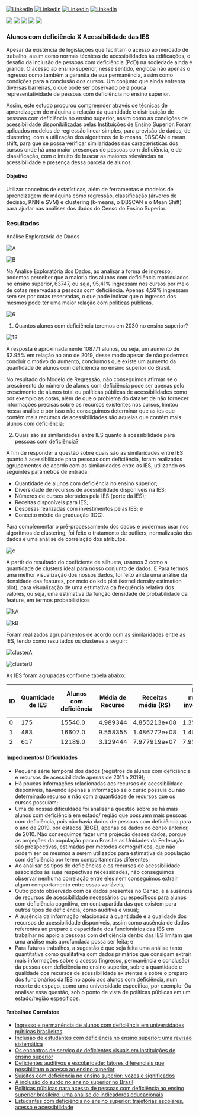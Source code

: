[![LinkedIn](https://img.shields.io/badge/LinkedIn-CristinaOliveira-254a7f.svg)](https://www.linkedin.com/in/engcrisoliveira) [![LinkedIn](https://img.shields.io/badge/LinkedIn-RodrigoXavier-1c6388.svg)](https://www.linkedin.com/in/rodrigo-xavier-077372a8/) [![LinkedIn](https://img.shields.io/badge/LinkedIn-RogerioAlves-277a8b.svg)](https://www.linkedin.com/in/rog%C3%A9rio-alves-17797320a) [![LinkedIn](https://img.shields.io/badge/LinkedIn-VyctorManoel-3f908e.svg)](https://www.linkedin.com/in/vyctor-manoel-b41a141a4/)

[![](https://img.shields.io/badge/Python-7cb995.svg)](https://www.python.org/downloads/release/python-365/) [![](https://img.shields.io/badge/NumPy-7cb995.svg)](https://numpy.org/) [![](https://img.shields.io/badge/scikitlearn-7cb995.svg)](https://scikit-learn.org/stable/) [![](https://img.shields.io/badge/seaborn-7cb995.svg)](https://seaborn.pydata.org/) [![](https://img.shields.io/badge/Matplotlib-7cb995.svg)](https://matplotlib.org/) 

### Alunos com deficiência X Acessibilidade das IES

Apesar da existência de legislações que facilitam o acesso ao mercado de trabalho, assim como normas técnicas de acessibilidades às edificações, o desafio da inclusão de pessoas com deficiência (PcD) na sociedade ainda é grande. O acesso ao ensino superior, nesse sentido, engloba não apenas o ingresso como também a garantia de sua permanência, assim como condições para a conclusão dos cursos. Um conjunto que ainda enfrenta diversas barreiras, o que pode ser observado pela pouca representatividade de pessoas com deficiência no ensino superior.

Assim, este estudo procurou compreender através de técnicas de aprendizagem de máquina a relação da quantidade e distribuição de pessoas com deficiência no ensino superior, assim como as condições de acessibilidade disponibilizadas pelas Instituições de Ensino Superior. Foram aplicados modelos de regressão linear simples, para previsão de dados, de clustering, com a utilização dos algoritmos de k-means, DBSCAN e mean shift, para que se possa verificar similaridades nas características dos cursos onde há uma maior presenças de pessoas com deficiência, e de classificação, com o intuito de buscar as maiores relevâncias na acessibilidade e presença dessa parcela de alunos.

#### Objetivo

Utilizar conceitos de estatísticas, além de ferramentas e modelos de aprendizagem de máquina como regressão, classificação (árvores de decisão, KNN e SVM) e clustering (k-means, o DBSCAN e o Mean Shift) para ajudar nas análises dos dados do Censo do Ensino Superior.

### Resultados

Análise Exploratória de Dados

![A](https://user-images.githubusercontent.com/42254248/160938391-8937ef1b-dd22-445b-8672-8f8ce2d9f791.png)

![B](https://user-images.githubusercontent.com/42254248/160938406-2ef6673f-f2cf-49fb-80fa-b2cc538aaa19.png)

Na Análise Exploratória dos Dados, ao analisar a forma de ingresso, podemos perceber que a maioria dos alunos com deficiência matriculados no ensino superior, 63747, ou seja, 95,41% ingressam nos cursos por meio de cotas reservadas a pessoas com deficiência. Apenas 4,59% ingressam sem ser por cotas reservadas, o que pode indicar que o ingresso dos mesmos pode ter uma maior relação com políticas públicas.

![6](https://user-images.githubusercontent.com/42254248/160938915-369b1358-2038-487c-b3c7-47faeac7bc46.png)

1. Quantos alunos com deficiência teremos em 2030 no ensino superior?

![13](https://user-images.githubusercontent.com/42254248/160938687-b085be8c-145f-4f87-961a-0fd45fd3c990.png)

A resposta é aproximadamente 108771 alunos, ou seja, um aumento de 62.95% em relação ao ano de 2019, desse modo apesar de não podermos concluir o motivo do aumento, concluímos que existe um aumento da quantidade de alunos com deficiência no ensino superior do Brasil.

No resultado do Modelo de Regressão, não conseguimos afirmar se o crescimento do número de alunos com deficiência pode ser apenas pelo crescimento de alunos total ou políticas públicas de acessibilidades como por exemplo as cotas, além de que o problema do dataset de não fornecer informações precisas sobre os recursos existentes nos cursos, limitou nossa análise e por isso não conseguimos determinar que as ies que contém mais recursos de acessibilidades são aquelas que contém mais alunos com deficiência; 

2. Quais são as similaridades entre IES quanto à acessibilidade para pessoas com deficiência?

A fim de responder a questão sobre quais são as similaridades entre IES quanto à acessibilidade para pessoas com deficiência, foram realizados agrupamentos de acordo com as similaridades entre as IES, utilizando os seguintes parâmetros de entrada:

- Quantidade de alunos com deficiência no ensino superior;
- Diversidade de recursos de acessibilidade disponíveis na IES;
- Números de cursos ofertados pela IES (porte da IES);
- Receitas disponíveis para IES;
- Despesas realizadas com investimentos pelas IES; e
- Conceito médio da graduação (IGC).

Para complementar o pré-processamento dos dados e podermos usar nos algoritmos de clustering, foi feito o tratamento de outliers, normalização dos dados e uma análise de correlação dos atributos.

![c](https://user-images.githubusercontent.com/42254248/160938732-51fd6d4e-8a23-4569-9de1-151ff8eab993.png)

A partir do resultado do coeficiente de silhueta, usamos 3 como a quantidade de clusters ideal para nosso conjunto de dados. E Para termos uma melhor visualização dos nossos dados, foi feito ainda uma análise da densidade das features, por meio do kde plot (kernel density estimation plot), para visualização de uma estimativa da frequência relativa dos valores, ou seja, uma estimativa da função densidade de probabilidade da feature, em termos probabilísticos

![kA](https://user-images.githubusercontent.com/42254248/160938761-28a4abd6-0081-4909-8a35-83a4ce8b4383.png)

![kB](https://user-images.githubusercontent.com/42254248/160938778-1f9e49e7-dc48-40d7-b19d-35495f4eee83.png)

Foram realizados agrupamentos de acordo com as similaridades entre as IES, tendo como resultados os clusteres a seguir:

![clusterA](https://user-images.githubusercontent.com/42254248/160938824-d6a5e939-5df9-4fd0-8369-9d4c2cce97d3.png)

![clusterB](https://user-images.githubusercontent.com/42254248/160938838-f6d1f6ac-49ec-4b43-a557-fcf81ac1cad3.png)

As IES foram agrupadas conforme tabela abaixo:

ID  | Quantidade de IES | Alunos com deficiência | Média de Recurso | Receitas média (R$) | Despesa média com investimentos (R$) | Conceito médio da graduação | IES (%) | Alunos com deficiência (%)
-- | --- | ------- | -------- | ------------ | ------------ | -------- | --------- | ---------
0  | 175 | 15540.0 | 4.989344 | 4.855213e+08 | 1.353602e+07 |	2.782871 | 13.725490 | 35.050523
1  | 483 | 16607.0 | 9.558355 | 1.486772e+08 | 1.409380e+06 |	2.674184 | 37.882353 | 37.457145
2  | 617 | 12189.0 | 3.129444 | 7.977919e+07 | 7.958378e+05 |	2.533084 | 48.392157 | 27.492331

#### Impedimentos/ Dificuldades
- Pequena série temporal dos dados (registros de alunos com deficiência e recursos de acessibilidade apenas de 2011 a 2019);
- Há poucas informações relacionadas aos recursos de acessibilidade disponíveis, havendo apenas a informação se o curso possuía ou não determinado recurso e não com a quantidade de recursos que os cursos possuíam;
- Uma de nossas dificuldade foi analisar a questão sobre se há mais alunos com deficiência em estado/ região que possuem mais pessoas com deficiência, pois não havia dados de pessoas com deficiência para o ano de 2019, por estados (IBGE), apenas os dados do censo anterior, de 2010. Não conseguimos fazer uma projeção desses dados, porque as projeções da população para o Brasil e as Unidades da Federação são prospectivas, estimadas por métodos demográficos, que não podem ser os mesmos a serem utilizados para estimativa da população com deficiência por terem comportamentos diferentes;
- Ao analisar os tipos de deficiências e os recursos de acessibilidade associados às suas respectivas necessidades, não conseguimos observar nenhuma correlação entre eles nem conseguimos extrair algum comportamento entre essas variáveis;
- Outro ponto observado com os dados presentes no Censo, é a ausência de recursos de acessibilidade necessários ou específicos para alunos com deficiência cognitiva, em contrapartida das que existem para outros tipos de deficiência, como auditiva e visual;
- A ausência da informação relacionada à quantidade e à qualidade dos recursos de acessibilidade disponíveis, assim como ausência de dados referentes ao preparo e capacidade dos funcionários das IES em trabalhar no apoio a pessoas com deficiência dentro das IES limitam que uma análise mais aprofundada possa ser feita; e
- Para futuros trabalhos, a sugestão é que seja feita uma análise tanto quantitativa como qualitativa com dados primários que consigam extrair mais informações sobre o acesso (ingresso, permanência e conclusão) da pessoa com deficiência no ensino superior, sobre a quantidade e qualidade dos recursos de acessibilidade existentes e sobre o preparo dos funcionários da IES no apoio aos alunos com deficiência, num recorte de espaço, como uma universidade específica, por exemplo. Ou analisar essa questão, sob o ponto de vista de políticas públicas em um estado/região específicos.

#### Trabalhos Correlatos
- [Ingresso e permanência de alunos com deficiência em universidades públicas brasileiras](https://repositorio.ufsc.br/handle/123456789/187845)
- [Inclusão de estudantes com deficiência no ensino superior: uma revisão sistemática](https://periodicos.ufsm.br/educacaoespecial/article/view/19898)
- [Os encontros de serviço de deficientes visuais em instituições de ensino superior](https://periodicos.uff.br/pca/article/view/11258)
- [Deficientes auditivos e escolaridade: fatores diferenciais que possibilitam o acesso ao ensino superior](https://www.scielo.br/j/rbee/a/B3q6wWMmr7dHVznxf53LdZv/abstract/?lang=pt)
- [Sujeitos com deficiência no ensino superior: vozes e significados](https://repositorio.ufsc.br/handle/123456789/188487)
- [A inclusão do surdo no ensino superior no Brasil](https://nasenjournals.onlinelibrary.wiley.com/doi/full/10.1111/1471-3802.12128)
- [Políticas públicas para acesso de pessoas com deficiência ao ensino superior brasileiro: uma análise de indicadores educacionais](https://www.scielo.br/j/ensaio/a/kthK5F8TxS7Q49BpLnJLFvp/abstract/?lang=pt)
- [Estudantes com deficiência no ensino superior: trajetórias escolares, acesso e acessibilidade](http://revista.ibict.br/inclusao/article/view/4083)
